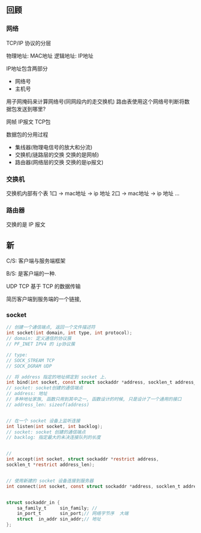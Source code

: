 
## 回顾
### 网络
TCP/IP 协议的分层

物理地址: MAC地址
逻辑地址: IP地址

IP地址包含两部分
- 网络号
- 主机号

用子网掩码来计算网络号(同网段内的走交换机)
路由表使用这个网络号判断将数据包发送到哪里?

网帧 IP报文 TCP包

数据包的分用过程

- 集线器(物理电信号的放大和分流)
- 交换机(链路层的交换 交换的是网帧)
- 路由器(网络层的交换 交换的是ip报文)


### 交换机
交换机内部有个表
1口 -> mac地址 -> ip 地址
2口 -> mac地址 -> ip 地址
...


### 路由器
交换的是 IP 报文



## 新

C/S: 客户端与服务端框架

B/S: 是客户端的一种. 

UDP TCP
基于 TCP 的数据传输

简历客户端到服务端的一个链接, 



### socket

```c
// 创建一个通信端点, 返回一个文件描述符
int socket(int domain, int type, int protocol);
// domain: 定义通信的协议蔟
// PF_INET IPV4 的 ip协议蔟

// type: 
// SOCK_STREAM TCP 
// SOCK_DGRAM UDP

// 将 address 指定的地址绑定到 socket 上.
int bind(int socket, const struct sockaddr *address, socklen_t address_len);
// socket: socket创建的通信端点
// address: 地址
// 多种地址家族, 函数只用到其中之一, 函数设计的时候, 只是设计了一个通用的接口
// address_len: sizeof(address)


// 在一个 socket 设备上监听连接
int listen(int socket, int backlog);
// socket: socket 创建的通信端点
// backlog: 指定最大的未决连接队列的长度


// 
int accept(int socket, struct sockaddr *restrict address,
socklen_t *restrict address_len);


// 使用新建的 socket 设备连接到服务器
int connect(int socket, const struct sockaddr *address, socklen_t address_len);


struct sockaddr_in {
	sa_family_t     sin_family; // 
	in_port_t       sin_port;// 网络字节序  大端
	struct  in_addr sin_addr;// 地址
};



```